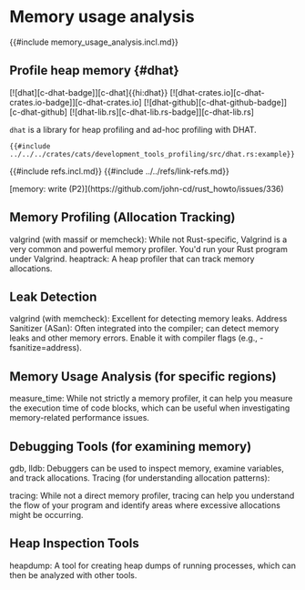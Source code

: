 # Memory usage analysis

{{#include memory_usage_analysis.incl.md}}

## Profile heap memory {#dhat}

[![dhat][c-dhat-badge]][c-dhat]{{hi:dhat}}
[![dhat-crates.io][c-dhat-crates.io-badge]][c-dhat-crates.io]
[![dhat-github][c-dhat-github-badge]][c-dhat-github]
[![dhat-lib.rs][c-dhat-lib.rs-badge]][c-dhat-lib.rs]

`dhat` is a library for heap profiling and ad-hoc profiling with DHAT.

```rust,editable
{{#include ../../../crates/cats/development_tools_profiling/src/dhat.rs:example}}
```

{{#include refs.incl.md}}
{{#include ../../refs/link-refs.md}}

<div class="hidden">
[memory: write (P2)](https://github.com/john-cd/rust_howto/issues/336)

## Memory Profiling (Allocation Tracking)

valgrind (with massif or memcheck): While not Rust-specific, Valgrind is a very common and powerful memory profiler. You'd run your Rust program under Valgrind.
heaptrack: A heap profiler that can track memory allocations.

## Leak Detection

valgrind (with memcheck): Excellent for detecting memory leaks.
Address Sanitizer (ASan): Often integrated into the compiler; can detect memory leaks and other memory errors. Enable it with compiler flags (e.g., -fsanitize=address).

## Memory Usage Analysis (for specific regions)

measure_time: While not strictly a memory profiler, it can help you measure the execution time of code blocks, which can be useful when investigating memory-related performance issues.

## Debugging Tools (for examining memory)

gdb, lldb: Debuggers can be used to inspect memory, examine variables, and track allocations.
Tracing (for understanding allocation patterns):

tracing: While not a direct memory profiler, tracing can help you understand the flow of your program and identify areas where excessive allocations might be occurring.

## Heap Inspection Tools

heapdump: A tool for creating heap dumps of running processes, which can then be analyzed with other tools.
</div>
